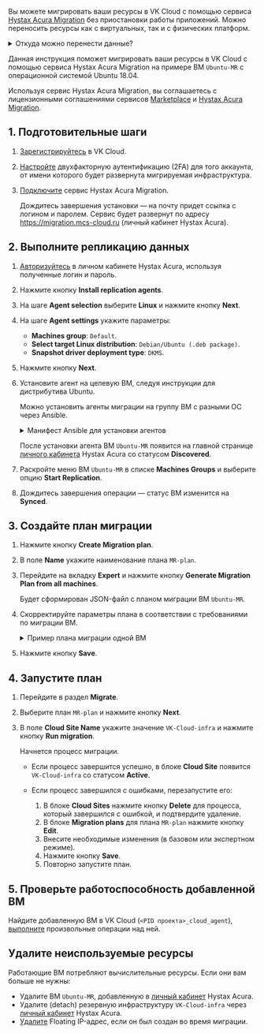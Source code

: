 Вы можете мигрировать ваши ресурсы в VK Cloud с помощью сервиса [Hystax Acura Migration](https://msk.cloud.vk.com/app/services/marketplace/v2/apps/service/71713459-37ca-45db-9523-1cade3c58912/latest/info/) без приостановки работы приложений. Можно переносить ресурсы как с виртуальных, так и с физических платформ.

<details>
  <summary>Откуда можно перенести данные?</summary>

**Поддерживаемые платформы**: VK Cloud, Yandex Cloud, CROC Cloud, SberCloud, Базис.Cloud, OpenStack, VMware, Amazon Web Services, Google Cloud Platform, Microsoft Azure, Oracle Cloud, Alibaba Cloud, Hyper-V, а также физические машины.

**Поддерживаемые приложения**: SAP, Microsoft Active Directory, PostgreSQL, Oracle, NGINX, Red Hat Jboss Enterprise, IBM WebSphere, Apache, VMware vSphere, MySQL, MongoDB, Hadoop, Spark.

**Поддерживаемые операционные системы**: Windows, RHEL, CentOS, Debian, Ubuntu, AstraLinux, AltLinux, Ред ОС. Полный список доступных для миграции ОС и их версий приведен на странице [создания ВМ](/ru/computing/iaas/service-management/vm/vm-create#create_vm) в вашем личном кабинете.

</details>

Данная инструкция поможет мигрировать ваши ресурсы в VK Cloud с помощью сервиса Hystax Acura Migration на примере ВМ `Ubuntu-MR` с операционной системой Ubuntu 18.04.

Используя сервис Hystax Acura Migration, вы соглашаетесь с лицензионными соглашениями сервисов [Marketplace](/ru/intro/start/legal/marketplace) и [Hystax Acura Migration](https://хст.рф/terms-of-use/).

## 1. Подготовительные шаги

1. [Зарегистрируйтесь](/ru/intro/start/account-registration) в VK Cloud.
1. [Настройте](/ru/tools-for-using-services/vk-cloud-account/service-management/account-manage/manage-2fa) двухфакторную аутентификацию (2FA) для того аккаунта, от имени которого будет развернута мигрируемая инфраструктура.
1. [Подключите](/ru/applications-and-services/marketplace/service-management/pr-instance-add/) сервис Hystax Acura Migration.

   Дождитесь завершения установки — на почту придет ссылка с логином и паролем. Сервис будет развернут по адресу https://migration.mcs-cloud.ru (личный кабинет Hystax Acura).

## 2. Выполните репликацию данных

1. [Авторизуйтесь](https://migration.mcs-cloud.ru) в личном кабинете Hystax Acura, используя полученные логин и пароль.
1. Нажмите кнопку **Install replication agents**.
1. На шаге **Agent selection** выберите **Linux** и нажмите кнопку **Next**.
1. На шаге **Agent settings** укажите параметры:

   - **Machines group**: `Default`.
   - **Select target Linux distribution**: `Debian/Ubuntu (.deb package)`.
   - **Snapshot driver deployment type**: `DKMS`.

1. Нажмите кнопку **Next**.
1. Установите агент на целевую ВМ, следуя инструкции для дистрибутива Ubuntu.

   <info>

   Можно установить агенты миграции на группу ВМ с разными ОС через Ansible.

   </info>

   <details>
     <summary>Манифест Ansible для установки агентов</summary>

   ```yaml
   - hosts: all
     vars:
       ansible_ssh_pipelining: true

     tasks:
       - name: Generate URL rpm
         set_fact:
           download_url: "https://{{ acura_host }}/linux_agent/{{ customer_id }}?dist_type=rpm&platform=x64"
           remote_path: /tmp/hlragent.rpm
         when: ansible_os_family == "RedHat"

       - name: Generate URL deb
         set_fact:
           download_url: "https://{{ acura_host }}/linux_agent/{{ customer_id }}?dist_type=deb&platform=x64"
           remote_path: /tmp/hlragent.deb
         when: ansible_os_family == "Debian"

       - name: Download agent
         get_url:
           url: "{{ download_url }}"
           dest: "{{ remote_path }}"
           mode: 0644
           validate_certs: no
           timeout: 300
         become: yes

       - name: Install Hystax Linux Replication Agent from rpm package
         yum:
           name: "{{ remote_path }}"
           state: present
         become: yes
         when: ansible_os_family == "RedHat"

       - name: Install Hystax Linux Replication Agent from deb package
         apt:
           deb: "{{ remote_path }}"
           state: present
         become: yes
         when: ansible_os_family == "Debian"

       - name: Remove package file
         file:
           path: "{{ remote_path }}"
           state: absent
         become: yes
   ```

   </details>

   После установки агента ВМ `Ubuntu-MR` появится на главной странице [личного кабинета](https://migration.mcs-cloud.ru) Hystax Acura со статусом **Discovered**.

1. Раскройте меню ВМ `Ubuntu-MR` в списке **Machines Groups** и выберите опцию **Start Replication**.
1. Дождитесь завершения операции — статус ВМ изменится на **Synced**.

## 3. Создайте план миграции

1. Нажмите кнопку **Create Migration plan**.
1. В поле **Name** укажите наименование плана `MR-plan`.
1. Перейдите на вкладку **Expert** и нажмите кнопку **Generate Migration Plan from all machines**.

   Будет сформирован JSON-файл с планом миграции ВМ `Ubuntu-MR`.

1. Скорректируйте параметры плана в соответствии с требованиями по миграции ВМ.

   <details>
    <summary>Пример плана миграции одной ВМ</summary>

    В этом плане описываются одна ВМ и подсеть, в которой будет развернута мигрируемая ВМ.

    ```json
    {
      "devices": {
        "<ИМЯ_ВМ>": {
          "flavor": "STD3-4-8",
          "availability_zone": "MS1",
          "security_groups": [
            "default",
            "ssh"
          ],
          "id": "a0c733a4-7c2c-f4db-7af3-XXXX",
          "custom_image_metadata": {
            "os_type": "linux",
            "os_distro": "ubuntu18.04",
            "os_version": "18.04",
            "os_admin_user": "admin",
            "os_require_quiesce": "yes",
            "hw_qemu_guest_agent": "yes"
          },
          "ports": [
            {
              "name": "port_0",
              "ip": "10.0.2.15",
              "floating_ip": true,
              "subnet": "subnet_0"
            }
          ],
          "rank": 0
        }
      },
      "subnets": {
        "subnet_0": {
          "subnet_id": "41ffb51d-baf4-4b6c-8517-XXXX",
          "cidr": "10.0.2.0/24"
        }
      }
    }
    ```

   Параметры плана:

    - `<ИМЯ_ВМ>` — имя, которое будет присвоено виртуальной машине в VK Cloud.
    - `flavor` — имя или ID [шаблона конфигурации](/ru/computing/iaas/concepts/about#flavors) для ВМ. Уточните название с помощью команды `openstack flavor list`.
    - `availability_zone` — имя [зоны доступности](/ru/intro/start/concepts/architecture#az), в которой будет развернута ВМ.
    - `security_groups` — список имен или ID [групп безопасности](/ru/networks/vnet/service-management/secgroups) для `Ubuntu-MR`.
    - `id` — внутренний ID виртуальной машины, сгенерированный Hystax на предыдущем шаге.
    - `custom_image_metadata` — пользовательские метаданные для ВМ.
      - `os_type` — тип гостевой ОС.
      - `os_distro` — имя дистрибутива ОС. Уточните имя, следуя инструкции в разделе [Заполнение os_distro и os_version](/ru/computing/iaas/service-management/images/image-metadata#find_os_distro_and_os_version).
      - `os_version` — версия ОС. Уточните версию, следуя инструкции в разделе [Заполнение os_distro и os_version](/ru/computing/iaas/service-management/images/image-metadata#find_os_distro_and_os_version).
      - `os_admin_user` — имя пользователя ОС с правами администратора. Пароль может быть установлен через [личный кабинет](/ru/computing/iaas/service-management/vm/vm-manage#password).
      - `os_require_quiesce: "yes"` — включение поддержки резервного копирования в VK Cloud.
      - `hw_qemu_guest_agent: "yes"` — включение поддержки гостевого агента QEMU.
    - `ports` — список сетевых интерфейсов ВМ.
    - `rank` — параметр, определяющий порядок запуска виртуальных машин, если их несколько в плане миграции.
    - `subnet_id` — ID подсети, в которой будет развернута ВМ.
    - `cidr` — адрес подсети в формате CIDR.

   Подробное описание параметров — в официальной документации [Hystax Acura](https://hystax.com/documentation/live-migration/migration_process.html#syntax-of-machine-description), описание пользовательских метаданных — в разделе [Метатеги образов](/ru/computing/iaas/service-management/images/image-metadata).

   </details>

1. Нажмите кнопку **Save**.

## 4. Запустите план

1. Перейдите в раздел **Migrate**.
1. Выберите план `MR-plan` и нажмите кнопку **Next**.
1. В поле **Cloud Site Name** укажите значение `VK-Cloud-infra` и нажмите кнопку **Run migration**.

   Начнется процесс миграции.

   - Если процесс завершится успешно, в блоке **Cloud Site** появится `VK-Cloud-infra` со статусом **Active**.
   - Если процесс завершился с ошибками, перезапустите его:

     1. В блоке **Cloud Sites** нажмите кнопку **Delete** для процесса, который завершился с ошибкой, и подтвердите удаление.
     1. В блоке **Migration plans** для плана `MR-plan` нажмите кнопку **Edit**.
     1. Внесите необходимые изменения (в базовом или экспертном режиме).
     1. Нажмите кнопку **Save**.
     1. Повторно запустите план.

## 5. Проверьте работоспособность добавленной ВМ

Найдите добавленную ВМ в VK Cloud (`<PID проекта>_cloud_agent`), [выполните](/ru/computing/iaas/service-management/vm/vm-manage) произвольные операции над ней.

## Удалите неиспользуемые ресурсы

Работающие ВМ потребляют вычислительные ресурсы. Если они вам больше не нужны:

- Удалите ВМ `Ubuntu-MR`, добавленную в [личный кабинет](https://migration.mcs-cloud.ru) Hystax Acura.
- Удалите (detach) резервную инфраструктуру `VK-Cloud-infra` через [личный кабинет](https://migration.mcs-cloud.ru) Hystax Acura.
- [Удалите](/ru/networks/vnet/service-management/ip/floating-ip#delete) Floating IP-адрес, если он был создан во время миграции.
